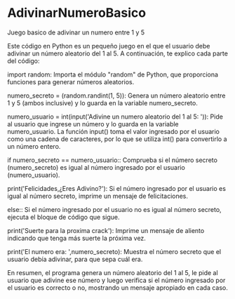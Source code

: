 # AdivinarNumeroBasico
Juego basico de adivinar un numero entre 1 y 5

Este código en Python es un pequeño juego en el que el usuario debe adivinar un número aleatorio del 1 al 5. A continuación, te explico cada parte del código:

import random: Importa el módulo "random" de Python, que proporciona funciones para generar números aleatorios.

numero_secreto = (random.randint(1, 5)): Genera un número aleatorio entre 1 y 5 (ambos inclusive) y lo guarda en la variable numero_secreto.

numero_usuario = int(input('Adivine un numero aleatorio del 1 al 5: ')): Pide al usuario que ingrese un número y lo guarda en la variable numero_usuario. La función input() toma el valor ingresado por el usuario como una cadena de caracteres, por lo que se utiliza int() para convertirlo a un número entero.

if numero_secreto == numero_usuario:: Comprueba si el número secreto (numero_secreto) es igual al número ingresado por el usuario (numero_usuario).

print('Felicidades,¿Eres Adivino?'): Si el número ingresado por el usuario es igual al número secreto, imprime un mensaje de felicitaciones.

else:: Si el número ingresado por el usuario no es igual al número secreto, ejecuta el bloque de código que sigue.

print('Suerte para la proxima crack'): Imprime un mensaje de aliento indicando que tenga más suerte la próxima vez.

print('El numero era: ',numero_secreto): Muestra el número secreto que el usuario debía adivinar, para que sepa cuál era.

En resumen, el programa genera un número aleatorio del 1 al 5, le pide al usuario que adivine ese número y luego verifica si el número ingresado por el usuario es correcto o no, mostrando un mensaje apropiado en cada caso.
